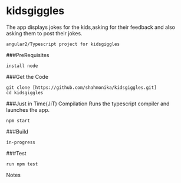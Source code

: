 # kidsgiggles
The app displays jokes for the kids,asking for their feedback and also asking them to post their jokes.
```
angular2/Typescript project for kidsgiggles
```

###PreRequisites
```
install node
```

###Get the Code
```
git clone [https://github.com/shahmonika/kidsgiggles.git]
cd kidsgiggles
```

###Just in Time(JiT) Compilation
Runs the typescript compiler and launches the app.
```
npm start
```
###Build
```
in-progress
```
###Test
```
run npm test
```
Notes
```

```
